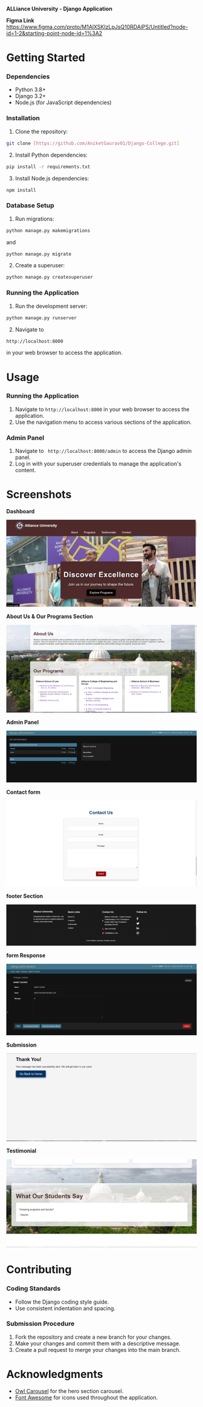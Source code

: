 **ALLiance University - Django Application**

**Figma Link**
https://www.figma.com/proto/M1AlXSKIzLpJsQ10RDAiPS/Untitled?node-id=1-2&starting-point-node-id=1%3A2

**Getting Started**
===============

### Dependencies

* Python 3.8+
* Django 3.2+
* Node.js (for JavaScript dependencies)

### Installation

1. Clone the repository:
```bash
git clone [https://github.com/AniketGaurav01/Django-College.git]
```
2. Install Python dependencies:
```bash
pip install -r requirements.txt
```
3. Install Node.js dependencies:
```bash
npm install
```

### Database Setup

1. Run migrations:
```bash
python manage.py makemigrations
```
and 
```bash
python manage.py migrate
```
2. Create a superuser:
```bash
python manage.py createsuperuser
```

### Running the Application

1. Run the development server:
```bash
python manage.py runserver
```
2. Navigate to
```bash
http://localhost:8000
```
in your web browser to access the application.


**Usage**
=====

### Running the Application

1. Navigate to `http://localhost:8000` in your web browser to access the application.
2. Use the navigation menu to access various sections of the application.

### Admin Panel

1. Navigate to ``` http://localhost:8000/admin``` to access the Django admin panel.
2. Log in with your superuser credentials to manage the application's content.

**Screenshots**
==========

**Dashboard**

![Dashboard screenshot](screenshots/dashboard.png)

**About Us & Our Programs Section**

![AboutUs & Our Programs ](screenshots/AboutUs&OurPrograms.png)

**Admin Panel**

![admin screenshot](screenshots/admin.png)

**Contact form**

![form screenshot](screenshots/ContactUs.png)

**footer Section**

![footer screenshot](screenshots/footer.png)

**form Response**

![form Response screenshot](screenshots/formResponse.png)

**Submission**

![submission screenshot](screenshots/Submission.png)

**Testimonial**

![Testimonial screenshot](screenshots/testimonial.png)

**Contributing**
==========

### Coding Standards

* Follow the Django coding style guide.
* Use consistent indentation and spacing.

### Submission Procedure

1. Fork the repository and create a new branch for your changes.
2. Make your changes and commit them with a descriptive message.
3. Create a pull request to merge your changes into the main branch.



**Acknowledgments**
==============

* [Owl Carousel](https://owlcarousel2.github.io/OwlCarousel2/) for the hero section carousel.
* [Font Awesome](https://fontawesome.com/) for icons used throughout the application.

